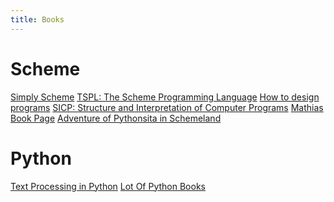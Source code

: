 ```yaml
---
title: Books
---
```


<style>
.post a {
    display: block;
}
</style>

# Scheme
[Simply Scheme](http://www.eecs.berkeley.edu/~bh/ss-toc2.html)
[TSPL: The Scheme Programming Language](http://www.scheme.com/tspl2d)
[How to design programs](http://htdp.org/)
[SICP: Structure and Interpretation of Computer Programs](http://mitpress.mit.edu/sicp/full-text/book/book.html)
[Mathias Book Page](http://www.ccs.neu.edu/home/matthias/books.html)
[Adventure of Pythonsita in Schemeland](http://www.phyast.pitt.edu/~micheles/scheme/)

# Python
[Text Processing in Python](http://gnosis.cx/TPiP/)
[Lot Of Python Books](http://pythonbooks.revolunet.com/)

